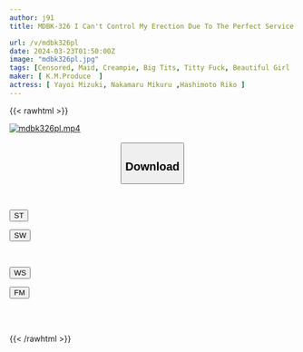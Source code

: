 ```yaml
---
author: j91
title: MDBK-326 I Can't Control My Erection Due To The Perfect Service From The Busty Maid! ! Titty Fuck Heaven That Leads To The Ultimate Ecstasy With Fluffy Breasts

url: /v/mdbk326pl
date: 2024-03-23T01:50:00Z
image: "mdbk326pl.jpg"
tags: [Censored, Maid, Creampie, Big Tits, Titty Fuck, Beautiful Girl	]
maker: [ K.M.Produce  ]
actress: [ Yayoi Mizuki, Nakamaru Mikuru ,Hashimoto Riko ]
---
```



{{< rawhtml >}}

<div class="video" data-videoid="wdAJLmDBlktVj4">
    <a href="javascript:;">
        <img src="/v/mdbk326pl/mdbk326pl.jpg" width="WIDTH" height="HEIGHT" alt="mdbk326pl.mp4" loading="lazy">
    </a>
</div>

<script type="text/javascript" src="https://j91.asia/asset/on-demand-st.js"></script>

<br>
  <link rel="stylesheet" href="https://j91.asia/asset/bs5.css">
  
  <center>
  <button class="btn btn-primary" type="button" data-bs-toggle="collapse" data-bs-target=".multi-collapse" aria-expanded="false" aria-controls="multiCollapseExample1 multiCollapseExample2"><h2>Download</h2></button></center>
</p>
<div class="row">
  <div class="col">
    <div class="collapse multi-collapse" id="multiCollapseExample1">
      <div class="card card-body">
	      	      <br>
<div class="buttons">  
<p><a href="https://streamtape.to/v/wdAJLmDBlktVj4" target="_blank"><button class="btn-hover color-3"><i class="fa fa-download"></i> ST</button></a></p>
<p><a href="https://asnwish.com/ivj8xbi971am" target="_blank"><button class="btn-hover color-2"><i class="fa fa-download"></i> SW</button></a></p></div>
    </div>
  </div>
</div>
  <div class="col">
    <div class="collapse multi-collapse" id="multiCollapseExample2">
      <div class="card card-body">
	      <br>
<div class="buttons">
<p><a href="https://wolfstream.tv/scx7ges0l7cw"><button class="btn-hover color-9"><i class="fa fa-download"></i> WS</button></a></p>
<p><a href="https://filemoon.sx/d/vmmkboh02nxz"><button class="btn-hover color-8"><i class="fa fa-download"></i> FM</button></a></p></div>
<br><br>
      </div>
    </div>
  </div>
</div>

{{< /rawhtml >}}